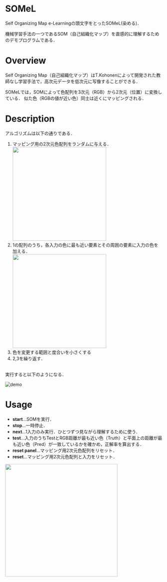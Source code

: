 # SOMeL
Self Organizing Map e-Learningの頭文字をとったSOMeL(染める)．

機械学習手法の一つであるSOM（自己組織化マップ）を直感的に理解するためのデモプログラムである．


# Overview
Self Organizing Map（自己組織化マップ）はT.Kohonenによって開発された教師なし学習手法で，高次元データを低次元に写像することができる．

SOMeLでは，SOMによって色配列を3次元（RGB）から2次元（位置）に変換している．
似た色（RGBの値が近い色）同士は近くにマッピングされる．


# Description
アルゴリズムは以下の通りである．
1. マッピング用の2次元色配列をランダムに与える．<br><img src="https://user-images.githubusercontent.com/64676197/107116802-2261b800-68b9-11eb-872c-4544068f150f.png" width="300px">
2. 1の配列のうち，各入力の色に最も近い要素とその周囲の要素に入力の色を加える．<br><img src="https://user-images.githubusercontent.com/64676197/107116809-2d1c4d00-68b9-11eb-8802-07ac7720f1ae.png" width="300px">
3. 色を変更する範囲と度合いを小さくする
4. 2,3を繰り返す．
<br>
実行すると以下のようになる．

![demo](https://user-images.githubusercontent.com/64676197/107117100-25f63e80-68bb-11eb-9f8a-544c436d0945.gif)


# Usage
 - **start**...SOMを実行．
 - **stop**...一時停止．
 - **next**...1入力のみ実行．ひとつずつ見ながら理解するために使う．
 - **test**...入力のうちTestとRGB距離が最も近い色（Truth）と平面上の距離が最も近い色（Pred）が一致しているかを確かめ，正解率を算出する．
 - **reset panel**...マッピング用2次元色配列をリセット．
 - **reset**...マッピング用2次元色配列と入力をリセット．
<img src="https://user-images.githubusercontent.com/64676197/107116814-34435b00-68b9-11eb-8b97-e060c98e1ed9.png" width="360px">
